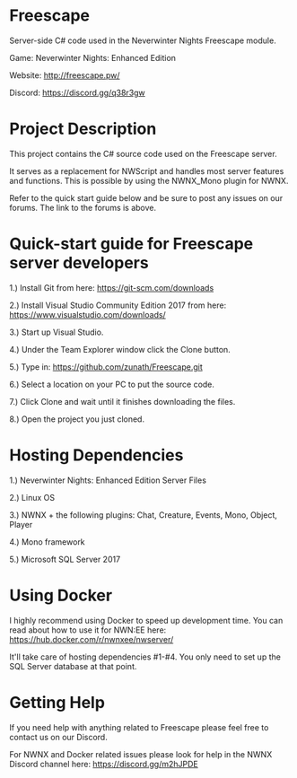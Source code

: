 # Freescape
Server-side C# code used in the Neverwinter Nights Freescape module.

Game: Neverwinter Nights: Enhanced Edition

Website: http://freescape.pw/

Discord: https://discord.gg/q38r3gw

# Project Description

This project contains the C# source code used on the Freescape server. 

It serves as a replacement for NWScript and handles most server features and functions. This is possible by using the NWNX_Mono plugin for NWNX.

Refer to the quick start guide below and be sure to post any issues on our forums. The link to the forums is above.

# Quick-start guide for Freescape server developers

1.) Install Git from here: https://git-scm.com/downloads

2.) Install Visual Studio Community Edition 2017 from here: https://www.visualstudio.com/downloads/

3.) Start up Visual Studio.

4.) Under the Team Explorer window click the Clone button.

5.) Type in: https://github.com/zunath/Freescape.git

6.) Select a location on your PC to put the source code.

7.) Click Clone and wait until it finishes downloading the files.

8.) Open the project you just cloned.

# Hosting Dependencies

1.) Neverwinter Nights: Enhanced Edition Server Files

2.) Linux OS

3.) NWNX + the following plugins: Chat, Creature, Events, Mono, Object, Player

4.) Mono framework

5.) Microsoft SQL Server 2017

# Using Docker

I highly recommend using Docker to speed up development time. You can read about how to use it for NWN:EE here: https://hub.docker.com/r/nwnxee/nwserver/

It'll take care of hosting dependencies #1-#4. You only need to set up the SQL Server database at that point.

# Getting Help

If you need help with anything related to Freescape please feel free to contact us on our Discord.

For NWNX and Docker related issues please look for help in the NWNX Discord channel here: https://discord.gg/m2hJPDE